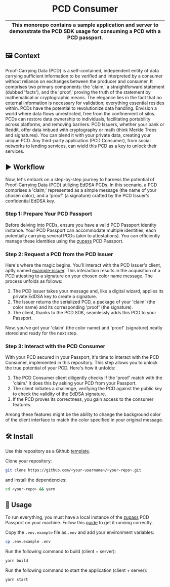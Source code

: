 <p align="center">
    <h1 align="center">
        PCD Consumer
    </h1>
</p>

| This monorepo contains a sample application and server to demonstrate the PCD SDK usage for consuming a PCD with a PCD passport. |
| -------------------------------------------------------------------------------------------------------------------------------- |

## 🖼 Context

Proof-Carrying Data (PCD) is a self-contained, independent entity of data carrying sufficient information to be verified and interpreted by a consumer without reliance on exchanges between the producer and consumer. It comprises two primary components: the 'claim,' a straightforward statement (dubbed 'facts'), and the 'proof,' proving the truth of the statement by mathematical or cryptographic means. The elegance lies in the fact that no external information is necessary for validation; everything essential resides within. PCDs have the potential to revolutionize data handling. Envision a world where data flows unrestricted, free from the confinement of silos. PCDs can restore data ownership to individuals, facilitating portability across platforms, and removing barriers. PCD Issuers, whether your bank or Reddit, offer data imbued with cryptography or math (think Merkle Trees and signatures). You can blend it with your private data, creating your unique PCD. Any third-party application (PCD Consumer), from social networks to lending services, can wield this PCD as a key to unlock their services.

## ▶️ Workflow

Now, let's embark on a step-by-step journey to harness the potential of Proof-Carrying Data (PCD) utilizing EdDSA PCDs. In this scenario, a PCD comprises a 'claim,' represented as a simple message (the name of your chosen color), and a 'proof' (a signature) crafted by the PCD Issuer's confidential EdDSA key.

### Step 1: Prepare Your PCD Passport
Before delving into PCDs, ensure you have a valid PCD Passport identity instance. Your PCD Passport can accommodate multiple identities, each potentially carrying several PCDs (akin to attestations). You can efficiently manage these identities using the [zupass](https://github.com/proofcarryingdata/zupass/) PCD Passport.

### Step 2: Request a PCD from the PCD Issuer
Here's where the magic begins. You'll interact with the PCD Issuer's client, aptly named [example-issuer](https://github.com/proofcarryingdata/example-issuer). This interaction results in the acquisition of a PCD attesting to a signature on your chosen color name message. The process unfolds as follows:

1. The PCD Issuer takes your message and, like a digital wizard, applies its private EdDSA key to create a signature.
2. The Issuer returns the serialized PCD, a package of your 'claim' (the color name) and its corresponding 'proof' (the signature).
3. The client, thanks to the PCD SDK, seamlessly adds this PCD to your Passport.

Now, you've got your 'claim' (the color name) and 'proof' (signature) neatly stored and ready for the next step.

### Step 3: Interact with the PCD Consumer
With your PCD secured in your Passport, it's time to interact with the PCD Consumer, implemented in this repository. This step allows you to unlock the true potential of your PCD. Here's how it unfolds:

1. The PCD Consumer client diligently checks if the 'proof' match with the 'claim.' It does this by asking your PCD from your Passport.
2. The client initiates a challenge, verifying the PCD against the public key to check the validity of the EdDSA signature.
3. If the PCD proves its correctness, you gain access to the consumer features.

Among these features might be the ability to change the background color of the client interface to match the color specified in your original message.

## 🛠 Install

Use this repository as a Github [template](https://github.com/proofcarryingdata/example-consumer/generate).

Clone your repository:

```bash
git clone https://github.com/<your-username>/<your-repo>.git
```

and install the dependencies:

```bash
cd <your-repo> && yarn
```

## 📜 Usage

To run everything, you must have a local instance of the [zupass](https://github.com/proofcarryingdata/zupass/) PCD Passport on your machine. Follow this [guide](https://github.com/proofcarryingdata/zupass/#for-developers-local-development) to get it running correctly.

Copy the `.env.example` file as `.env` and add your environment variables:

```bash
cp .env.example .env
```

Run the following command to build (client + server):

```sh
yarn build
```

Run the following command to start the application (client + server):

```bash
yarn start
```